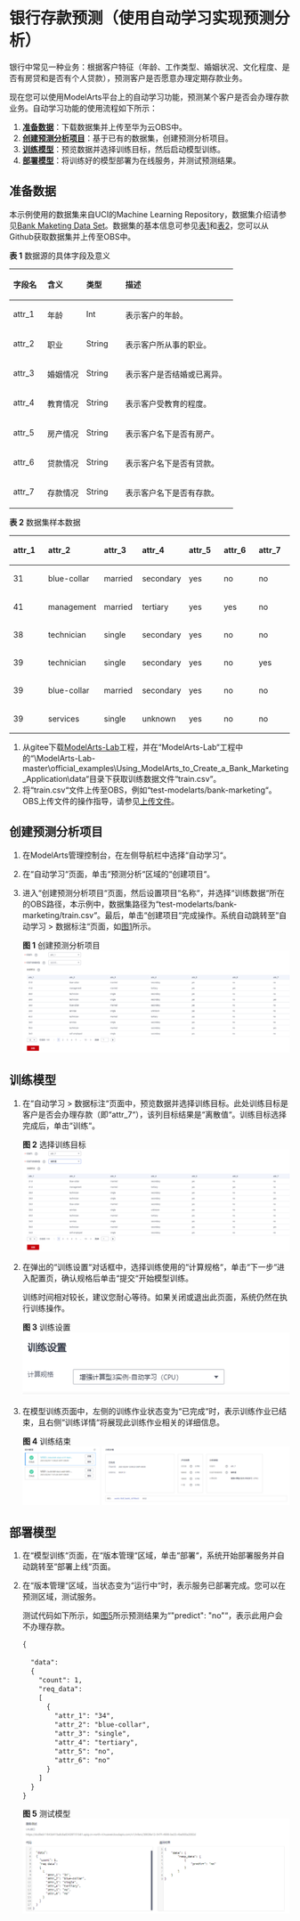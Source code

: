 # 银行存款预测（使用自动学习实现预测分析）<a name="modelarts_10_0002"></a>

银行中常见一种业务：根据客户特征（年龄、工作类型、婚姻状况、文化程度、是否有房贷和是否有个人贷款），预测客户是否愿意办理定期存款业务。

现在您可以使用ModelArts平台上的自动学习功能，预测某个客户是否会办理存款业务。自动学习功能的使用流程如下所示：

1.  **[准备数据](#section126521956192619)**：下载数据集并上传至华为云OBS中。
2.  **[创建预测分析项目](#section785182617387)**：基于已有的数据集，创建预测分析项目。
3.  **[训练模型](#section51394177278)**：预览数据并选择训练目标，然后启动模型训练。
4.  **[部署模型](#section99271627142716)**：将训练好的模型部署为在线服务，并测试预测结果。

## 准备数据<a name="section126521956192619"></a>

本示例使用的数据集来自UCI的Machine Learning Repository，数据集介绍请参见[Bank Maketing Data Set](https://archive.ics.uci.edu/ml/datasets/Bank+Marketing)。数据集的基本信息可参见[表1](#table45666040)和[表2](#table40920274)，您可以从Github获取数据集并上传至OBS中。

**表 1**  数据源的具体字段及意义

<a name="table45666040"></a>
<table><thead align="left"><tr id="row48398424"><th class="cellrowborder" valign="top" width="15.25%" id="mcps1.2.5.1.1"><p id="p27958252"><a name="p27958252"></a><a name="p27958252"></a>字段名</p>
</th>
<th class="cellrowborder" valign="top" width="17.4%" id="mcps1.2.5.1.2"><p id="p50025933"><a name="p50025933"></a><a name="p50025933"></a>含义</p>
</th>
<th class="cellrowborder" valign="top" width="17.46%" id="mcps1.2.5.1.3"><p id="p25568738"><a name="p25568738"></a><a name="p25568738"></a>类型</p>
</th>
<th class="cellrowborder" valign="top" width="49.89%" id="mcps1.2.5.1.4"><p id="p57801875"><a name="p57801875"></a><a name="p57801875"></a>描述</p>
</th>
</tr>
</thead>
<tbody><tr id="row50454834"><td class="cellrowborder" valign="top" width="15.25%" headers="mcps1.2.5.1.1 "><p id="p60309786"><a name="p60309786"></a><a name="p60309786"></a>attr_1</p>
</td>
<td class="cellrowborder" valign="top" width="17.4%" headers="mcps1.2.5.1.2 "><p id="p53254482"><a name="p53254482"></a><a name="p53254482"></a>年龄</p>
</td>
<td class="cellrowborder" valign="top" width="17.46%" headers="mcps1.2.5.1.3 "><p id="p18645762"><a name="p18645762"></a><a name="p18645762"></a>Int</p>
</td>
<td class="cellrowborder" valign="top" width="49.89%" headers="mcps1.2.5.1.4 "><p id="p33911763"><a name="p33911763"></a><a name="p33911763"></a>表示客户的年龄。</p>
</td>
</tr>
<tr id="row36770415"><td class="cellrowborder" valign="top" width="15.25%" headers="mcps1.2.5.1.1 "><p id="p25613652"><a name="p25613652"></a><a name="p25613652"></a>attr_2</p>
</td>
<td class="cellrowborder" valign="top" width="17.4%" headers="mcps1.2.5.1.2 "><p id="p61439917"><a name="p61439917"></a><a name="p61439917"></a>职业</p>
</td>
<td class="cellrowborder" valign="top" width="17.46%" headers="mcps1.2.5.1.3 "><p id="p10577379"><a name="p10577379"></a><a name="p10577379"></a>String</p>
</td>
<td class="cellrowborder" valign="top" width="49.89%" headers="mcps1.2.5.1.4 "><p id="p51461341"><a name="p51461341"></a><a name="p51461341"></a>表示客户所从事的职业。</p>
</td>
</tr>
<tr id="row60498887"><td class="cellrowborder" valign="top" width="15.25%" headers="mcps1.2.5.1.1 "><p id="p1462819"><a name="p1462819"></a><a name="p1462819"></a>attr_3</p>
</td>
<td class="cellrowborder" valign="top" width="17.4%" headers="mcps1.2.5.1.2 "><p id="p51379511"><a name="p51379511"></a><a name="p51379511"></a>婚姻情况</p>
</td>
<td class="cellrowborder" valign="top" width="17.46%" headers="mcps1.2.5.1.3 "><p id="p990892"><a name="p990892"></a><a name="p990892"></a>String</p>
</td>
<td class="cellrowborder" valign="top" width="49.89%" headers="mcps1.2.5.1.4 "><p id="p13153450"><a name="p13153450"></a><a name="p13153450"></a>表示客户是否结婚或已离异。</p>
</td>
</tr>
<tr id="row51272187"><td class="cellrowborder" valign="top" width="15.25%" headers="mcps1.2.5.1.1 "><p id="p59406488"><a name="p59406488"></a><a name="p59406488"></a>attr_4</p>
</td>
<td class="cellrowborder" valign="top" width="17.4%" headers="mcps1.2.5.1.2 "><p id="p47196242"><a name="p47196242"></a><a name="p47196242"></a>教育情况</p>
</td>
<td class="cellrowborder" valign="top" width="17.46%" headers="mcps1.2.5.1.3 "><p id="p64799248"><a name="p64799248"></a><a name="p64799248"></a>String</p>
</td>
<td class="cellrowborder" valign="top" width="49.89%" headers="mcps1.2.5.1.4 "><p id="p14247739"><a name="p14247739"></a><a name="p14247739"></a>表示客户受教育的程度。</p>
</td>
</tr>
<tr id="row61120788"><td class="cellrowborder" valign="top" width="15.25%" headers="mcps1.2.5.1.1 "><p id="p51836813"><a name="p51836813"></a><a name="p51836813"></a>attr_5</p>
</td>
<td class="cellrowborder" valign="top" width="17.4%" headers="mcps1.2.5.1.2 "><p id="p38032294"><a name="p38032294"></a><a name="p38032294"></a>房产情况</p>
</td>
<td class="cellrowborder" valign="top" width="17.46%" headers="mcps1.2.5.1.3 "><p id="p60716935"><a name="p60716935"></a><a name="p60716935"></a>String</p>
</td>
<td class="cellrowborder" valign="top" width="49.89%" headers="mcps1.2.5.1.4 "><p id="p19124697"><a name="p19124697"></a><a name="p19124697"></a>表示客户名下是否有房产。</p>
</td>
</tr>
<tr id="row37904547"><td class="cellrowborder" valign="top" width="15.25%" headers="mcps1.2.5.1.1 "><p id="p50369505"><a name="p50369505"></a><a name="p50369505"></a>attr_6</p>
</td>
<td class="cellrowborder" valign="top" width="17.4%" headers="mcps1.2.5.1.2 "><p id="p53398115"><a name="p53398115"></a><a name="p53398115"></a>贷款情况</p>
</td>
<td class="cellrowborder" valign="top" width="17.46%" headers="mcps1.2.5.1.3 "><p id="p30280082"><a name="p30280082"></a><a name="p30280082"></a>String</p>
</td>
<td class="cellrowborder" valign="top" width="49.89%" headers="mcps1.2.5.1.4 "><p id="p36767573"><a name="p36767573"></a><a name="p36767573"></a>表示客户名下是否有贷款。</p>
</td>
</tr>
<tr id="row62472706"><td class="cellrowborder" valign="top" width="15.25%" headers="mcps1.2.5.1.1 "><p id="p27124415"><a name="p27124415"></a><a name="p27124415"></a>attr_7</p>
</td>
<td class="cellrowborder" valign="top" width="17.4%" headers="mcps1.2.5.1.2 "><p id="p49593988"><a name="p49593988"></a><a name="p49593988"></a>存款情况</p>
</td>
<td class="cellrowborder" valign="top" width="17.46%" headers="mcps1.2.5.1.3 "><p id="p57690106"><a name="p57690106"></a><a name="p57690106"></a>String</p>
</td>
<td class="cellrowborder" valign="top" width="49.89%" headers="mcps1.2.5.1.4 "><p id="p42387016"><a name="p42387016"></a><a name="p42387016"></a>表示客户名下是否有存款。</p>
</td>
</tr>
</tbody>
</table>

**表 2**  数据集样本数据

<a name="table40920274"></a>
<table><thead align="left"><tr id="row31235064"><th class="cellrowborder" valign="top" width="14.285714285714285%" id="mcps1.2.8.1.1"><p id="p47012257"><a name="p47012257"></a><a name="p47012257"></a>attr_1</p>
</th>
<th class="cellrowborder" valign="top" width="14.285714285714285%" id="mcps1.2.8.1.2"><p id="p49896507"><a name="p49896507"></a><a name="p49896507"></a>attr_2</p>
</th>
<th class="cellrowborder" valign="top" width="14.285714285714285%" id="mcps1.2.8.1.3"><p id="p15085294"><a name="p15085294"></a><a name="p15085294"></a>attr_3</p>
</th>
<th class="cellrowborder" valign="top" width="14.285714285714285%" id="mcps1.2.8.1.4"><p id="p13949281"><a name="p13949281"></a><a name="p13949281"></a>attr_4</p>
</th>
<th class="cellrowborder" valign="top" width="14.285714285714285%" id="mcps1.2.8.1.5"><p id="p56149948"><a name="p56149948"></a><a name="p56149948"></a>attr_5</p>
</th>
<th class="cellrowborder" valign="top" width="14.285714285714285%" id="mcps1.2.8.1.6"><p id="p51851944"><a name="p51851944"></a><a name="p51851944"></a>attr_6</p>
</th>
<th class="cellrowborder" valign="top" width="14.285714285714285%" id="mcps1.2.8.1.7"><p id="p39257932"><a name="p39257932"></a><a name="p39257932"></a>attr_7</p>
</th>
</tr>
</thead>
<tbody><tr id="row17777075"><td class="cellrowborder" valign="top" width="14.285714285714285%" headers="mcps1.2.8.1.1 "><p id="p11550131314334"><a name="p11550131314334"></a><a name="p11550131314334"></a>31</p>
</td>
<td class="cellrowborder" valign="top" width="14.285714285714285%" headers="mcps1.2.8.1.2 "><p id="p145509135339"><a name="p145509135339"></a><a name="p145509135339"></a>blue-collar</p>
</td>
<td class="cellrowborder" valign="top" width="14.285714285714285%" headers="mcps1.2.8.1.3 "><p id="p1455011323318"><a name="p1455011323318"></a><a name="p1455011323318"></a>married</p>
</td>
<td class="cellrowborder" valign="top" width="14.285714285714285%" headers="mcps1.2.8.1.4 "><p id="p175507131339"><a name="p175507131339"></a><a name="p175507131339"></a>secondary</p>
</td>
<td class="cellrowborder" valign="top" width="14.285714285714285%" headers="mcps1.2.8.1.5 "><p id="p25501513103311"><a name="p25501513103311"></a><a name="p25501513103311"></a>yes</p>
</td>
<td class="cellrowborder" valign="top" width="14.285714285714285%" headers="mcps1.2.8.1.6 "><p id="p15550131363313"><a name="p15550131363313"></a><a name="p15550131363313"></a>no</p>
</td>
<td class="cellrowborder" valign="top" width="14.285714285714285%" headers="mcps1.2.8.1.7 "><p id="p2550171317336"><a name="p2550171317336"></a><a name="p2550171317336"></a>no</p>
</td>
</tr>
<tr id="row46801442"><td class="cellrowborder" valign="top" width="14.285714285714285%" headers="mcps1.2.8.1.1 "><p id="p17550121319331"><a name="p17550121319331"></a><a name="p17550121319331"></a>41</p>
</td>
<td class="cellrowborder" valign="top" width="14.285714285714285%" headers="mcps1.2.8.1.2 "><p id="p1855071373311"><a name="p1855071373311"></a><a name="p1855071373311"></a>management</p>
</td>
<td class="cellrowborder" valign="top" width="14.285714285714285%" headers="mcps1.2.8.1.3 "><p id="p35502133334"><a name="p35502133334"></a><a name="p35502133334"></a>married</p>
</td>
<td class="cellrowborder" valign="top" width="14.285714285714285%" headers="mcps1.2.8.1.4 "><p id="p655111313334"><a name="p655111313334"></a><a name="p655111313334"></a>tertiary</p>
</td>
<td class="cellrowborder" valign="top" width="14.285714285714285%" headers="mcps1.2.8.1.5 "><p id="p2055121383317"><a name="p2055121383317"></a><a name="p2055121383317"></a>yes</p>
</td>
<td class="cellrowborder" valign="top" width="14.285714285714285%" headers="mcps1.2.8.1.6 "><p id="p11551111363311"><a name="p11551111363311"></a><a name="p11551111363311"></a>yes</p>
</td>
<td class="cellrowborder" valign="top" width="14.285714285714285%" headers="mcps1.2.8.1.7 "><p id="p16551181383317"><a name="p16551181383317"></a><a name="p16551181383317"></a>no</p>
</td>
</tr>
<tr id="row53650690"><td class="cellrowborder" valign="top" width="14.285714285714285%" headers="mcps1.2.8.1.1 "><p id="p9551141323319"><a name="p9551141323319"></a><a name="p9551141323319"></a>38</p>
</td>
<td class="cellrowborder" valign="top" width="14.285714285714285%" headers="mcps1.2.8.1.2 "><p id="p0551913153316"><a name="p0551913153316"></a><a name="p0551913153316"></a>technician</p>
</td>
<td class="cellrowborder" valign="top" width="14.285714285714285%" headers="mcps1.2.8.1.3 "><p id="p20551131311330"><a name="p20551131311330"></a><a name="p20551131311330"></a>single</p>
</td>
<td class="cellrowborder" valign="top" width="14.285714285714285%" headers="mcps1.2.8.1.4 "><p id="p16551121323317"><a name="p16551121323317"></a><a name="p16551121323317"></a>secondary</p>
</td>
<td class="cellrowborder" valign="top" width="14.285714285714285%" headers="mcps1.2.8.1.5 "><p id="p1955121313331"><a name="p1955121313331"></a><a name="p1955121313331"></a>yes</p>
</td>
<td class="cellrowborder" valign="top" width="14.285714285714285%" headers="mcps1.2.8.1.6 "><p id="p8551161320339"><a name="p8551161320339"></a><a name="p8551161320339"></a>no</p>
</td>
<td class="cellrowborder" valign="top" width="14.285714285714285%" headers="mcps1.2.8.1.7 "><p id="p17551171343320"><a name="p17551171343320"></a><a name="p17551171343320"></a>no</p>
</td>
</tr>
<tr id="row61360988"><td class="cellrowborder" valign="top" width="14.285714285714285%" headers="mcps1.2.8.1.1 "><p id="p105511113143319"><a name="p105511113143319"></a><a name="p105511113143319"></a>39</p>
</td>
<td class="cellrowborder" valign="top" width="14.285714285714285%" headers="mcps1.2.8.1.2 "><p id="p9551131320338"><a name="p9551131320338"></a><a name="p9551131320338"></a>technician</p>
</td>
<td class="cellrowborder" valign="top" width="14.285714285714285%" headers="mcps1.2.8.1.3 "><p id="p165512013143313"><a name="p165512013143313"></a><a name="p165512013143313"></a>single</p>
</td>
<td class="cellrowborder" valign="top" width="14.285714285714285%" headers="mcps1.2.8.1.4 "><p id="p195511213173313"><a name="p195511213173313"></a><a name="p195511213173313"></a>secondary</p>
</td>
<td class="cellrowborder" valign="top" width="14.285714285714285%" headers="mcps1.2.8.1.5 "><p id="p255141317338"><a name="p255141317338"></a><a name="p255141317338"></a>yes</p>
</td>
<td class="cellrowborder" valign="top" width="14.285714285714285%" headers="mcps1.2.8.1.6 "><p id="p11551813103315"><a name="p11551813103315"></a><a name="p11551813103315"></a>no</p>
</td>
<td class="cellrowborder" valign="top" width="14.285714285714285%" headers="mcps1.2.8.1.7 "><p id="p755141318336"><a name="p755141318336"></a><a name="p755141318336"></a>yes</p>
</td>
</tr>
<tr id="row53517117"><td class="cellrowborder" valign="top" width="14.285714285714285%" headers="mcps1.2.8.1.1 "><p id="p11551161311331"><a name="p11551161311331"></a><a name="p11551161311331"></a>39</p>
</td>
<td class="cellrowborder" valign="top" width="14.285714285714285%" headers="mcps1.2.8.1.2 "><p id="p1551171312339"><a name="p1551171312339"></a><a name="p1551171312339"></a>blue-collar</p>
</td>
<td class="cellrowborder" valign="top" width="14.285714285714285%" headers="mcps1.2.8.1.3 "><p id="p195514131337"><a name="p195514131337"></a><a name="p195514131337"></a>married</p>
</td>
<td class="cellrowborder" valign="top" width="14.285714285714285%" headers="mcps1.2.8.1.4 "><p id="p18551111313338"><a name="p18551111313338"></a><a name="p18551111313338"></a>secondary</p>
</td>
<td class="cellrowborder" valign="top" width="14.285714285714285%" headers="mcps1.2.8.1.5 "><p id="p05516139332"><a name="p05516139332"></a><a name="p05516139332"></a>yes</p>
</td>
<td class="cellrowborder" valign="top" width="14.285714285714285%" headers="mcps1.2.8.1.6 "><p id="p1552181363314"><a name="p1552181363314"></a><a name="p1552181363314"></a>no</p>
</td>
<td class="cellrowborder" valign="top" width="14.285714285714285%" headers="mcps1.2.8.1.7 "><p id="p1655221393311"><a name="p1655221393311"></a><a name="p1655221393311"></a>no</p>
</td>
</tr>
<tr id="row7765374"><td class="cellrowborder" valign="top" width="14.285714285714285%" headers="mcps1.2.8.1.1 "><p id="p155281317338"><a name="p155281317338"></a><a name="p155281317338"></a>39</p>
</td>
<td class="cellrowborder" valign="top" width="14.285714285714285%" headers="mcps1.2.8.1.2 "><p id="p255251353320"><a name="p255251353320"></a><a name="p255251353320"></a>services</p>
</td>
<td class="cellrowborder" valign="top" width="14.285714285714285%" headers="mcps1.2.8.1.3 "><p id="p55526137335"><a name="p55526137335"></a><a name="p55526137335"></a>single</p>
</td>
<td class="cellrowborder" valign="top" width="14.285714285714285%" headers="mcps1.2.8.1.4 "><p id="p555281363315"><a name="p555281363315"></a><a name="p555281363315"></a>unknown</p>
</td>
<td class="cellrowborder" valign="top" width="14.285714285714285%" headers="mcps1.2.8.1.5 "><p id="p15522135334"><a name="p15522135334"></a><a name="p15522135334"></a>yes</p>
</td>
<td class="cellrowborder" valign="top" width="14.285714285714285%" headers="mcps1.2.8.1.6 "><p id="p19552141311338"><a name="p19552141311338"></a><a name="p19552141311338"></a>no</p>
</td>
<td class="cellrowborder" valign="top" width="14.285714285714285%" headers="mcps1.2.8.1.7 "><p id="p19552513123319"><a name="p19552513123319"></a><a name="p19552513123319"></a>no</p>
</td>
</tr>
</tbody>
</table>

1.  从gitee下载[ModelArts-Lab](https://gitee.com/ModelArts/ModelArts-Lab)工程，并在“ModelArts-Lab“工程中的“\\ModelArts-Lab-master\\official\_examples\\Using\_ModelArts\_to\_Create\_a\_Bank\_Marketing\_Application\\data“目录下获取训练数据文件“train.csv“。
2.  将“train.csv“文件上传至OBS，例如“test-modelarts/bank-marketing“。OBS上传文件的操作指导，请参见[上传文件](https://support.huaweicloud.com/usermanual-obs/obs_03_0307.html)。

## 创建预测分析项目<a name="section785182617387"></a>

1.  在ModelArts管理控制台，在左侧导航栏中选择“自动学习“。
2.  在“自动学习“页面，单击“预测分析“区域的“创建项目“。
3.  进入“创建预测分析项目“页面，然后设置项目“名称“，并选择“训练数据“所在的OBS路径，本示例中，数据集路径为“test-modelarts/bank-marketing/train.csv“。最后，单击“创建项目“完成操作。系统自动跳转至“自动学习 \> 数据标注“页面，如[图1](#fig1679715231797)所示。

    **图 1**  创建预测分析项目<a name="fig1679715231797"></a>  
    ![](figures/创建预测分析项目.png "创建预测分析项目")


## 训练模型<a name="section51394177278"></a>

1.  在“自动学习 \> 数据标注“页面中，预览数据并选择训练目标。此处训练目标是客户是否会办理存款（即“attr\_7“），该列目标结果是“离散值“。训练目标选择完成后，单击“训练“。

    **图 2**  选择训练目标<a name="fig11527184717912"></a>  
    ![](figures/选择训练目标.png "选择训练目标")

2.  在弹出的“训练设置“对话框中，选择训练使用的“计算规格“，单击“下一步“进入配置页，确认规格后单击“提交“开始模型训练。

    训练时间相对较长，建议您耐心等待。如果关闭或退出此页面，系统仍然在执行训练操作。

    **图 3**  训练设置<a name="fig119701180491"></a>  
    ![](figures/训练设置.png "训练设置")

3.  在模型训练页面中，左侧的训练作业状态变为“已完成“时，表示训练作业已结束，且右侧“训练详情“将展现此训练作业相关的详细信息。

    **图 4**  训练结束<a name="fig1731113715102"></a>  
    ![](figures/训练结束.png "训练结束")


## 部署模型<a name="section99271627142716"></a>

1.  在“模型训练“页面，在“版本管理“区域，单击“部署“，系统开始部署服务并自动跳转至“部署上线“页面。
2.  在“版本管理“区域，当状态变为“运行中“时，表示服务已部署完成。您可以在预测区域，测试服务。

    测试代码如下所示，如[图5](#fig117581821141013)所示预测结果为“"predict": "no"“，表示此用户会不办理存款。

    ```
    {
    
      "data": 
      {
        "count": 1,
        "req_data": 
    	[
          {
            "attr_1": "34",
            "attr_2": "blue-collar",
            "attr_3": "single",
            "attr_4": "tertiary",
            "attr_5": "no",
            "attr_6": "no"
          }
        ]
      }
    }
    ```

    **图 5**  测试模型<a name="fig117581821141013"></a>  
    ![](figures/测试模型.png "测试模型")


